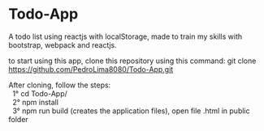 # Todo-App
A todo list using reactjs with localStorage, made to train my skills with bootstrap, webpack and reactjs.<br/>

to start using this app, clone this repository using this command: git clone https://github.com/PedroLima8080/Todo-App.git<br/>

After cloning, follow the steps:<br/>
  &nbsp;&nbsp;1° cd Todo-App/<br/>
  &nbsp;&nbsp;2° npm install<br/>
  &nbsp;&nbsp;3° npm run build (creates the application files), open file .html in public folder